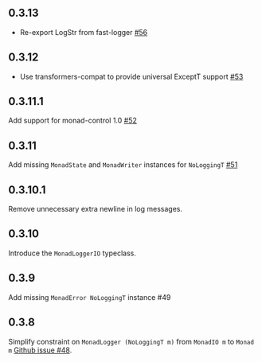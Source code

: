 ## 0.3.13

* Re-export LogStr from fast-logger [#56](https://github.com/kazu-yamamoto/logger/pull/56)

## 0.3.12

* Use transformers-compat to provide universal ExceptT support [#53](https://github.com/kazu-yamamoto/logger/pull/53)

## 0.3.11.1

Add support for monad-control 1.0 [#52](https://github.com/kazu-yamamoto/logger/pull/52)

## 0.3.11

Add missing `MonadState` and `MonadWriter` instances for `NoLoggingT` [#51](https://github.com/kazu-yamamoto/logger/pull/51)

## 0.3.10.1

Remove unnecessary extra newline in log messages.

## 0.3.10

Introduce the `MonadLoggerIO` typeclass.

## 0.3.9

Add missing `MonadError NoLoggingT` instance #49

## 0.3.8

Simplify constraint on `MonadLogger (NoLoggingT m)` from `MonadIO m` to `Monad m` [Github issue #48](https://github.com/kazu-yamamoto/logger/issues/48).
